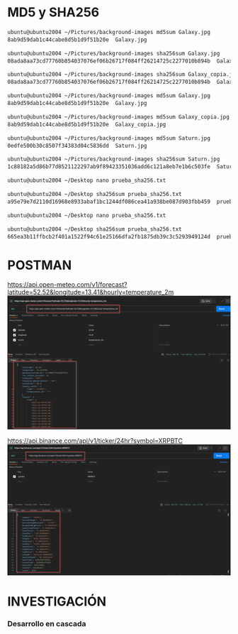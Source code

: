 # MD5 y SHA256
 
```sh
ubuntu@ubuntu2004 ~/Pictures/background-images md5sum Galaxy.jpg
8ab9d59dab1c44cabe8d5b1d9f51b20e  Galaxy.jpg
```

```sh 
ubuntu@ubuntu2004 ~/Pictures/background-images sha256sum Galaxy.jpg
08ada8aa73cd77760b854037076ef06b26717f084ff26214725c2277010b894b  Galaxy.jpg
```

```sh
ubuntu@ubuntu2004 ~/Pictures/background-images sha256sum Galaxy_copia.jpg
08ada8aa73cd77760b854037076ef06b26717f084ff26214725c2277010b894b  Galaxy_copia.jpg
```

```sh
ubuntu@ubuntu2004 ~/Pictures/background-images md5sum Galaxy.jpg
8ab9d59dab1c44cabe8d5b1d9f51b20e  Galaxy.jpg
```

```sh
ubuntu@ubuntu2004 ~/Pictures/background-images md5sum Galaxy_copia.jpg
8ab9d59dab1c44cabe8d5b1d9f51b20e  Galaxy_copia.jpg
```

```sh
ubuntu@ubuntu2004 ~/Pictures/background-images md5sum Saturn.jpg
0edfe500b30c8507f34383d04c5836dd  Saturn.jpg
```

```sh
ubuntu@ubuntu2004 ~/Pictures/background-images sha256sum Saturn.jpg
1c88182a5d86b77d8521122297ab9f89423351036add6c121a8eb7e1b6c503fe  Saturn.jpg
```

```sh
ubuntu@ubuntu2004 ~/Desktop nano prueba_sha256.txt
```
 
```sh
ubuntu@ubuntu2004 ~/Desktop sha256sum prueba_sha256.txt
a95e79e7d2110d16968e8933abaf1bc1244df086cea41a938be087d903fbb459  prueba_sha256.txt
```

```sh
ubuntu@ubuntu2004 ~/Desktop nano prueba_sha256.txt
``` 
 
```sh
ubuntu@ubuntu2004 ~/Desktop sha256sum prueba_sha256.txt
665ea3b11ffbcb2f401a1522f94c61e25166dfa2fb1875db39c3c5293949124d  prueba_sha256.txt
```

# POSTMAN

https://api.open-meteo.com/v1/forecast?latitude=52.52&longitude=13.41&hourly=temperature_2m 
![image](postman1.png)

https://api.binance.com/api/v1/ticker/24hr?symbol=XRPBTC
![image](postman2.png)

# INVESTIGACIÓN

### Desarrollo en cascada


